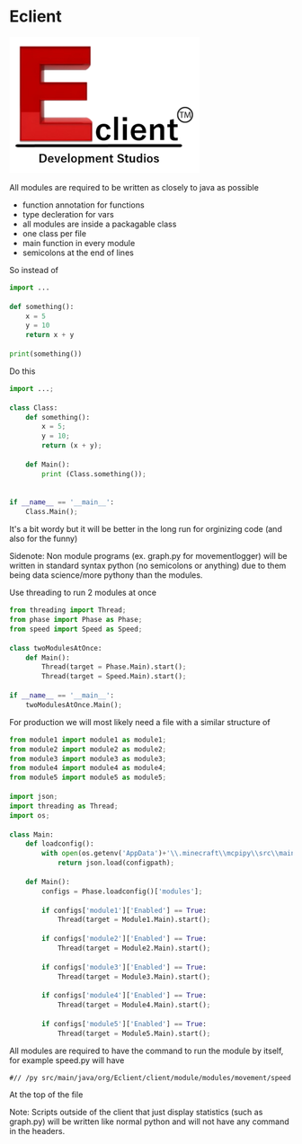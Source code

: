 # Eclient

![Eclient](media/branding/eclientTMofficial.png)

All modules are required to be written as closely to java as possible
- function annotation for functions
- type decleration for vars
- all modules are inside a packagable class
- one class per file
- main function in every module
- semicolons at the end of lines

So instead of

```python
import ...

def something():
    x = 5
    y = 10
    return x + y

print(something())
```
Do this
```python
import ...;

class Class:
    def something():
        x = 5;
        y = 10;
        return (x + y);

    def Main():
        print (Class.something());


if __name__ == '__main__':
    Class.Main();
```

It's a bit wordy but it will be better in the long run for
orginizing code (and also for the funny)

Sidenote: Non module programs (ex. graph.py for movementlogger) 
will be written in standard syntax python (no semicolons or anything)
due to them being data science/more pythony than the modules.


Use threading to run 2 modules at once
```python
from threading import Thread;
from phase import Phase as Phase;
from speed import Speed as Speed;

class twoModulesAtOnce:
    def Main():
        Thread(target = Phase.Main).start();
        Thread(target = Speed.Main).start();

if __name__ == '__main__':
    twoModulesAtOnce.Main();
```

For production we will most likely need a file with a similar structure of
```python
from module1 import module1 as module1;
from module2 import module2 as module2;
from module3 import module3 as module3;
from module4 import module4 as module4;
from module5 import module5 as module5;

import json;
import threading as Thread;
import os;

class Main:
    def loadconfig():
        with open(os.getenv('AppData')+'\\.minecraft\\mcpipy\\src\\main\\java\\org\\Eclient\\client\\Eclientconfig.json') as configpath:
            return json.load(configpath);

    def Main():
        configs = Phase.loadconfig()['modules'];

        if configs['module1']['Enabled'] == True:
            Thread(target = Module1.Main).start();

        if configs['module2']['Enabled'] == True:
            Thread(target = Module2.Main).start();

        if configs['module3']['Enabled'] == True:
            Thread(target = Module3.Main).start();

        if configs['module4']['Enabled'] == True:
            Thread(target = Module4.Main).start();

        if configs['module5']['Enabled'] == True:
            Thread(target = Module5.Main).start();
```

All modules are required to have the command to run the module by itself, for example speed.py
will have
```
#// /py src/main/java/org/Eclient/client/module/modules/movement/speed
```
At the top of the file



Note: Scripts outside of the client that just display statistics (such as graph.py) will be written
like normal python and will not have any command in the headers.